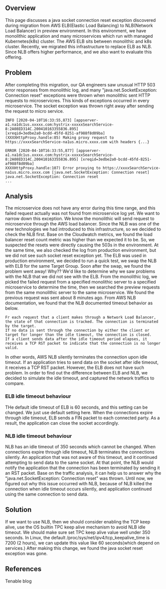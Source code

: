## Overview
This page discusses a java socket connection reset exception discovered during migration from AWS ELB(Elastic Load Balancing) to NLB(Network Load Balancer) in preview environment.
In this environment, we have monolithic application and many microservices which run with managed Kubernetes(k8s) cluster. 
The AWS ELB sits between monolithic and k8s cluster. Recently, we migrated this infrastructure to replace ELB as NLB. 
Since NLB offers higher performance, and we also want to evaluate this offering.
## Problem
After completing this migration, our QA engineers saw unusual HTTP 503 error responses from monolithic log, and many "java.net.SocketException: Connection reset" exceptions were thrown when monolithic sent HTTP requests to microservicres. 
This kinds of exceptions occurred in every microservice. The socket exception was thrown right away after sending the request to micro service.
```
INFO [2020-04-10T16:33:55,873] [appserver-a1.na1dc1us.xxxxx.com:hystrix-xxxxxSearchService-8:2A08ED314C.200410163355836.895] 
[xreqid=3edbe2a0-bcdd-45fd-8251-af988f8d09ba] (XXXXHttpProxy.handle:85) Making proxy request to https://xxxxSearchService-na1us.micro.xxxx.com with headers {...}

ERROR [2020-04-10T16:33:55,877] [appserver-a1.na1dc1us.xxxxx.com:hystrix-xxxxxSearchService-8:2A08ED314C.200410163355836.895] [xreqid=3edbe2a0-bcdd-45fd-8251-af988f8d09ba] 
XXXXHttpProxy.handle:107) Error proxying to https://xxxxSearchService-na1us.micro.xxxx.com [java.net.SocketException: Connection reset]
java.net.SocketException: Connection reset
...
```
## Analysis
The microservice does not have any error during this time range, and this failed request actually was not found from microservice log yet.
We want to narrow down this exception. We know the monolithic will send request to microservice through the AWS load balancer.
Since the NLB was one of the new technologies we had introduced to this infrastructure, so we decided to check the NLB first.
Base on the Cloudwatch metrics, we found the load balancer reset count metric was higher than we expected it to be. 
So, we suspected the resets were directly causing the 503s in the environment. 
At the same time, we also checked the log from production environment, but we did not see such socket reset exception yet.
The ELB was used in production environment, we decided to run a quick test, we swap the NLB with ELB for the same Target Group.
Soon after the swap, we found the problem went away! Why?? We'd like to determine why we saw problems with the NLB that we did not see with the ELB. 
From the monolithic log, we picked the failed request from a specified monolithic server to a specified microservice to 
determine the time, then we searched the preview requests from the same monolithic server to the same microservice.
We found the previous request was sent about 8 minutes ago.
From AWS NLB documentation, we found that the NLB documented timeout behavior as below.
```
Fr each request that a client makes through a Network Load Balancer, the state of that connection is tracked. The connection is terminated by the target. 
If no data is sent through the connection by either the client or target for longer than the idle timeout, the connection is closed. 
If a client sends data after the idle timeout period elapses, it receives a TCP RST packet to indicate that the connection is no longer valid.
```
In other words, AWS NLB silently terminates the connection upon idle timeout. 
If an application tries to send data on the socket after idle timeout, it receives a TCP RST packet.
However, the ELB does not have such problem. In order to find out the difference between ELB and NLB, we decided to simulate the idle timeout, and captured the network traffics to compare.
### ELB idle timeout behaviour
THe default idle timeout of ELB is 60 seconds, and this setting can be changed. We just use default setting here.
When the connections expire through idle timeout, ELB sends a FIN packet to each connected party. As a result, the application can close the socket accordingly.
### NLB idle timeout behaviour
NLB has an idle timeout of 350 seconds which cannot be changed. 
When connections expire through idle timeout, NLB terminates the connections silently. 
An application that was not aware of this timeout, and it continued attempting to send data to the same socket. 
At that point, the NLB would notify the application that the connection has been terminated by sending it an RST packet.
Base on the traffic analysis, it can help us to answer why the "java.net.SocketException: Connection reset" was thrown.
Until now, we figured out why this issue occurred with NLB, because of NLB killed the connection when idle timeout occurs silently, and application continued using the same connection to send data. 
## Solution
If we want to use NLB, then we should consider enabling the TCP keep alive, use the OS builtin TPC keep alive mechanism to avoid NLB idle timeout.
We should make sure set TPC keep alive value well under 350 seconds. 
In Linux, the default /proc/sys/net/ipv4/tcp_keepalive_time is 7200 (2 hours), we can update this value like 60 seconds(which depend on services.)
After making this change, we found the java socket reset exception was gone.
## References
Tenable blog
